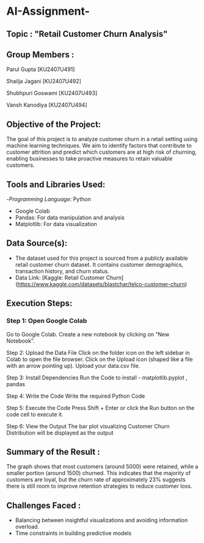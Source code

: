 # AI-Assignment-
## Topic : "Retail Customer Churn Analysis"

## Group Members :
Parul Gupta [KU2407U491]

Shailja Jagani [KU2407U492]

Shubhpuri Goswami [KU2407U493]

Vansh Kanodiya [KU2407U494]

## Objective of the Project:

The goal of this project is to analyze customer churn in a retail setting using machine learning techniques. We aim to identify factors that contribute to customer attrition and predict which customers are at high risk of churning, enabling businesses to take proactive measures to retain valuable customers.

## Tools and Libraries Used:
 
-*Programming Language*: Python
- Google Colab
- Pandas: For data manipulation and analysis
- Matplotlib: For data visualization

## Data Source(s):
- The dataset used for this project is sourced from a publicly available retail customer churn dataset. It contains customer demographics, transaction history, and 
  churn status.
- Data Link: [Kaggle: Retail Customer Churn] (https://www.kaggle.com/datasets/blastchar/telco-customer-churn)

## Execution Steps:

### Step 1: Open Google Colab
Go to Google Colab.
Create a new notebook by clicking on "New Notebook".

Step 2: Upload the Data File
Click on the folder icon on the left sidebar in Colab to open the file browser.
Click on the Upload icon (shaped like a file with an arrow pointing up).
Upload your data.csv file.

Step 3: Install Dependencies
Run the Code to install - matplotlib.pyplot , pandas

Step 4: Write the Code 
Write the required Python Code

Step 5: Execute the Code
Press Shift + Enter or click the Run button on the code cell to execute it.

Step 6: View the Output
The bar plot visualizing Customer Churn Distribution will be displayed as the output

## Summary of the Result :

The graph shows that most customers (around 5000) were retained, while a smaller portion (around 1500) churned. This indicates that the majority of customers are loyal, but the churn rate of approximately 23% suggests there is still room to improve retention strategies to reduce customer loss.

## Challenges Faced :  
- Balancing between insightful visualizations and avoiding information overload.  
- Time constraints in building predictive models

  

